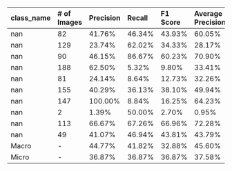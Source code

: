 | class_name   | # of Images   | Precision   | Recall   | F1 Score   | Average Precision   |
|:-------------|:--------------|:------------|:---------|:-----------|:--------------------|
| nan          | 82            | 41.76%      | 46.34%   | 43.93%     | 60.05%              |
| nan          | 129           | 23.74%      | 62.02%   | 34.33%     | 28.17%              |
| nan          | 90            | 46.15%      | 86.67%   | 60.23%     | 70.90%              |
| nan          | 188           | 62.50%      | 5.32%    | 9.80%      | 33.41%              |
| nan          | 81            | 24.14%      | 8.64%    | 12.73%     | 32.26%              |
| nan          | 155           | 40.29%      | 36.13%   | 38.10%     | 49.94%              |
| nan          | 147           | 100.00%     | 8.84%    | 16.25%     | 64.23%              |
| nan          | 2             | 1.39%       | 50.00%   | 2.70%      | 0.95%               |
| nan          | 113           | 66.67%      | 67.26%   | 66.96%     | 72.28%              |
| nan          | 49            | 41.07%      | 46.94%   | 43.81%     | 43.79%              |
| Macro        | -             | 44.77%      | 41.82%   | 32.88%     | 45.60%              |
| Micro        | -             | 36.87%      | 36.87%   | 36.87%     | 37.58%              |